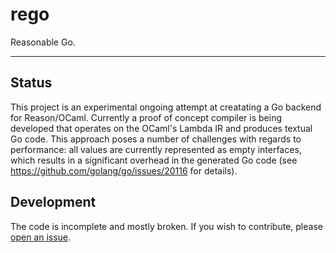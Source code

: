 # rego

Reasonable Go.

---

## Status

This project is an experimental ongoing attempt at creatating a Go backend for
Reason/OCaml. Currently a proof of concept compiler is being developed that
operates on the OCaml's Lambda IR and produces textual Go code. This approach
poses a number of challenges with regards to performance: all values are
currently represented as empty interfaces, which results in a significant
overhead in the generated Go code (see https://github.com/golang/go/issues/20116
for details).


## Development

The code is incomplete and mostly broken. If you wish to contribute, please [open an issue](https://github.com/rizo/rego/issues).


